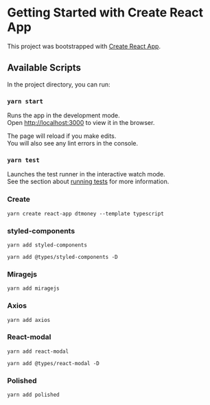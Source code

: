 # Getting Started with Create React App

This project was bootstrapped with [Create React App](https://github.com/facebook/create-react-app).

## Available Scripts

In the project directory, you can run:

### `yarn start`

Runs the app in the development mode.\
Open [http://localhost:3000](http://localhost:3000) to view it in the browser.

The page will reload if you make edits.\
You will also see any lint errors in the console.

### `yarn test`

Launches the test runner in the interactive watch mode.\
See the section about [running tests](https://facebook.github.io/create-react-app/docs/running-tests) for more information.

### Create

`yarn create react-app dtmoney --template typescript`


### styled-components

`yarn add styled-components`

`yarn add @types/styled-components -D`

### Miragejs

`yarn add miragejs`

### Axios

`yarn add axios`

### React-modal

`yarn add react-modal`

`yarn add @types/react-modal -D`

### Polished

`yarn add polished`

